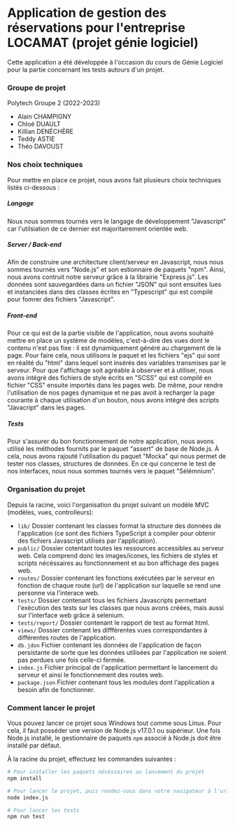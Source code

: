 # Application de gestion des réservations pour l'entreprise LOCAMAT (projet génie logiciel)
Cette application a été développée à l'occasion du cours de Génie Logiciel pour la partie concernant les tests autours d'un projet.

### Groupe de projet
Polytech Groupe 2 (2022-2023)
- Alain CHAMPIGNY
- Chloé DUAULT
- Killian DENÉCHÈRE
- Teddy ASTIE
- Théo DAVOUST

### Nos choix techniques
Pour mettre en place ce projet, nous avons fait plusieurs choix techniques listés ci-dessous :

##### Langage
Nous nous sommes tournés vers le langage de développement "Javascript" car l'utilsiation de ce dernier est majoritairement orientée web.
##### Server / Back-end
Afin de construire une architecture client/serveur en Javascript, nous nous sommes tournés vers "Node.js" et son estionnaire de paquets "npm".
Ainsi, nous avons contruit notre serveur grâce à la librairie "Express.js".
Les données sont sauvegardées dans un fichier "JSON" qui sont ensuites lues et instanciées dans des classes écrites en "Typescript" qui est compilé pour fomrer des fichiers "Javascript".
##### Front-end
Pour ce qui est de la partie visible de l'application, nous avons souhaité mettre en place un système de modèles, c'est-à-dire des vues dont le contenu n'est pas fixe : il est dynamiquement généré au chargement de la page.
Pour faire cela, nous utilisons le paquet et les fichiers "ejs" qui sont en réalité du "html" dans lequel sont insérés des variables transmises par le serveur.
Pour que l'affichage soit agréable à observer et à utiliser, nous avons intégré des fichiers de style écrits en "SCSS" qui est compilé en fichier "CSS" ensuite importés dans les pages web.
De même, pour rendre l'utilisation de nos pages dynamique et ne pas avoit à recharger la page courante à chaque utilisation d'un bouton, nous avons intégré des scripts "Javacript" dans les pages.
##### Tests
Pour s'assurer du bon fonctionnement de notre application, nous avons utilisé les méthodes fournits par le paquet "assert" de base de Node.js.
À cela, nous avons rajouté l'utilisation du paquet "Mocka" qui nous permet de tester nos classes, structures de données.
En ce qui concerne le test de nos interfaces, nous nous sommes tournés vers le paquet "Sélémnium".

### Organisation du projet
Depuis la racine, voici l'organisation du projet suivant un modèle MVC (modèles, vues, controlleurs):
- `lib/` Dossier contenant les classes format la structure des données de l'application (ce sont des fichiers TypeScript à compiler pour obtenir des fichiers Javascript utilisés par l'application).
- `public/` Dossier cotentant toutes les ressources accessibles au serveur web. Cela comprend donc les images/icones, les fichiers de styles et scripts nécéssaires au fonctionnement et au bon affichage des pages web. 
- `routes/` Dossier contenant les fonctions exécutées par le serveur en fonction de chaque route (url) de l'application sur laquelle se rend une personne via l'interace web.
- `tests/` Dossier contenant tous les fichiers Javascripts permettant l'exécution des tests sur les classes que nous avons créées, mais aussi sur l'interface web grâce à selenium.
- `tests/report/` Dossier contenant le rapport de test au format html.
- `views/` Dossier contenant les diffférentes vues correspondantes à différentes routes de l'application.
- `db.jdon` Fichier contenant les données de l'application de façon persistante de sorte que les données utilisées par l'application ne soient pas perdues une fois celle-ci fermée.
- `index.js` Fichier principal de l'application permettant le lancement du serveur et ainsi le fonctionnement des routes web.
- `package.json` Fichier contenant tous les modules dont l'application a besoin afin de fonctionner. 


### Comment lancer le projet
Vous pouvez lancer ce projet sous Windows tout comme sous Linux.
Pour cela, il faut posséder une version de Node.js v17.0.1 ou supérieur.
Une fois Node.js installé, le gestionnaire de paquets `npm` associé à Node.js doit être installé par défaut.

À la racine du projet, effectuez les commandes suivantes :
```bash
# Pour installer les paquets nécéssaires au lancement du projet
npm install

# Pour lancer le projet, puis rendez-vous dans votre navigateur à l'url http://localhost:5000
node index.js

# Pour lancer les tests
npm run test 
```